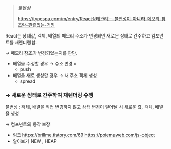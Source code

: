 > **_불변성_**
>
> https://typespa.com/m/entry/React상태관리는-불변성이-아니라-메모리-참조랑-관련있는-거임

React는 상태값, 객체, 배열의 메모리 주소가 변경되면 새로은 상태로 간주하고 컴포넌트를 재렌더링함.

→ 메모리 참조가 변경되었는지를 판단.

- 배열을 수정할 경우 → 주소 변경 x
  - push
- 배열을 새로 생성할 경우 → 새 주소 객체 생성
  - spread

### → 새로운 상태로 간주하여 재렌더링 수행

불변성 : 객체, 배열을 직접 변경하지 않고 상태 변경이 일어날 시 새로운 값, 객체, 배열을 생성

→ 컴포넌트의 동작 보장

- 링크
  https://brillme.tistory.com/69
  https://poiemaweb.com/js-object
- 알아보기
  NEW , HEAP
